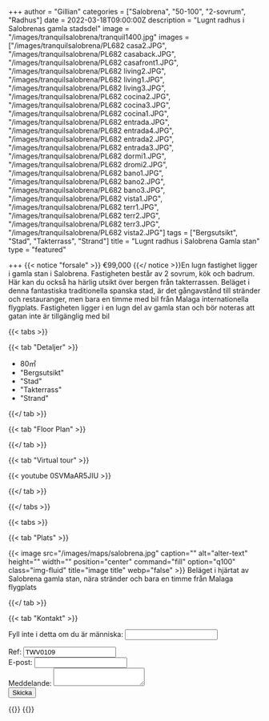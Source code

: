 +++
author = "Gillian"
categories = ["Salobrena", "50-100", "2-sovrum", "Radhus"]
date = 2022-03-18T09:00:00Z
description = "Lugnt radhus i Salobrenas gamla stadsdel"
image = "/images/tranquilsalobrena/tranquil1400.jpg"
images = ["/images/tranquilsalobrena/PL682 casa2.JPG", "/images/tranquilsalobrena/PL682 casaback.JPG", "/images/tranquilsalobrena/PL682 casafront1.JPG", "/images/tranquilsalobrena/PL682 living2.JPG", "/images/tranquilsalobrena/PL682 living1.JPG", "/images/tranquilsalobrena/PL682 living3.JPG", "/images/tranquilsalobrena/PL682 cocina2.JPG", "/images/tranquilsalobrena/PL682 cocina3.JPG", "/images/tranquilsalobrena/PL682 cocina1.JPG", "/images/tranquilsalobrena/PL682 entrada.JPG", "/images/tranquilsalobrena/PL682 entrada4.JPG", "/images/tranquilsalobrena/PL682 entrada2.JPG", "/images/tranquilsalobrena/PL682 entrada3.JPG", "/images/tranquilsalobrena/PL682 dormi1.JPG", "/images/tranquilsalobrena/PL682 dromi2.JPG", "/images/tranquilsalobrena/PL682 bano1.JPG", "/images/tranquilsalobrena/PL682 bano2.JPG", "/images/tranquilsalobrena/PL682 bano3.JPG", "/images/tranquilsalobrena/PL682 vista1.JPG", "/images/tranquilsalobrena/PL682 terr1.JPG", "/images/tranquilsalobrena/PL682 terr2.JPG", "/images/tranquilsalobrena/PL682 terr3.JPG", "/images/tranquilsalobrena/PL682 vista2.JPG"]
tags = ["Bergsutsikt", "Stad", "Takterrass", "Strand"]
title = "Lugnt radhus i Salobrena Gamla stan"
type = "featured"

+++
{{< notice "forsale" >}}
€99,000
{{</ notice >}}En lugn fastighet ligger i gamla stan i Salobrena. Fastigheten består av 2 sovrum, kök och badrum. Här kan du också ha härlig utsikt över bergen från takterrassen. Beläget i denna fantastiska traditionella spanska stad, är det gångavstånd till stränder och restauranger, men bara en timme med bil från Malaga internationella flygplats. Fastigheten ligger i en lugn del av gamla stan och bör noteras att gatan inte är tillgänglig med bil

{{< tabs >}}

{{< tab "Detaljer" >}}

* 80&#x33A1;
* "Bergsutsikt"
* "Stad"
* "Takterrass"
* "Strand"

{{</ tab >}}

{{< tab "Floor Plan" >}}

{{</ tab >}}

{{< tab "Virtual tour" >}}

{{< youtube 0SVMaAR5JIU  >}}

{{</ tab >}}

{{</ tabs >}}

{{< tabs >}}

{{< tab "Plats" >}}

{{< image src="/images/maps/salobrena.jpg" caption="" alt="alter-text" height="" width="" position="center" command="fill" option="q100" class="img-fluid" title="image title" webp="false" >}}
Beläget i hjärtat av Salobrena gamla stan, nära stränder och bara en timme från Malaga flygplats

{{</ tab >}}

{{< tab "Kontakt" >}}
<form name="propertyContact" method="POST" netlify-honeypot="bot-field" data-netlify="true">
<div class="form-group">
<p class="d-none"><label>Fyll inte i detta om du är människa: <input name="bot-field" /></label></p>
</div>
<div class="form-group">
<label>Ref: <input name="property-ref" class="form-control" value="TWV0109" readonly/></label>
</div>
<div class="form-group">
<label>E-post: <input type="text" class="form-control" name="email" /></label>
</div>
<div class="form-group">
<label>Meddelande: </label> <textarea name="message" class="form-control"></textarea>
</div>
<button type="submit" class="btn btn-primary">Skicka</button>
</form>
{{</ tab >}}
{{</ tabs >}}

